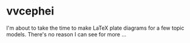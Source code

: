 # vvcephei
I'm about to take the time to make LaTeX plate diagrams for a few topic models. There's no reason I can see for more …
